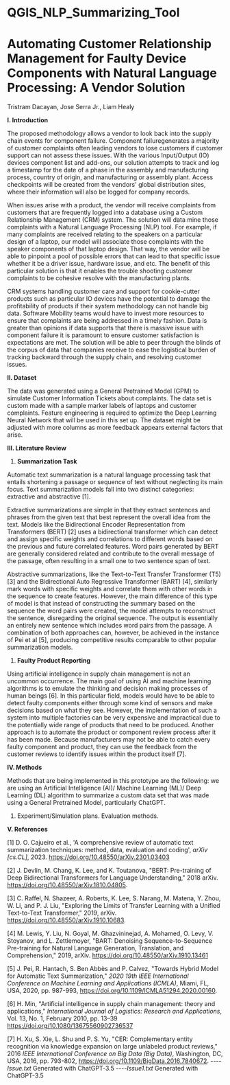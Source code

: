 # QGIS_NLP_Summarizing_Tool

# Automating Customer Relationship Management for Faulty Device Components with Natural Language Processing: A Vendor Solution

Tristram Dacayan, Jose Serra Jr., Liam Healy

**I. Introduction**

The proposed methodology allows a vendor to look back into the supply chain events for component failure. Component failuregenerates a majority of customer complaints often leading vendors to lose customers if customer support can not assess these issues. With the various Input/Output (IO) devices component list and add-ons, our solution attempts to track and log a timestamp for the date of a phase in the assembly and manufacturing process, country of origin, and manufacturing or assembly plant. Access checkpoints will be created from the vendors' global distribution sites, where their information will also be logged for company records.

When issues arise with a product, the vendor will receive complaints from customers that are frequently logged into a database using a Custom Relationship Management (CRM) system. The solution will data mine those complaints with a Natural Language Processing (NLP) tool. For example, if many complaints are received relating to the speakers on a particular design of a laptop, our model will associate those complaints with the speaker components of that laptop design. That way, the vendor will be able to pinpoint a pool of possible errors that can lead to that specific issue whether it be a driver issue, hardware issue, and etc. The benefit of this particular solution is that it enables the trouble shooting customer complaints to be cohesive resolve with the manufacturing plants.

CRM systems handling customer care and support for cookie-cutter products such as particular IO devices have the potential to damage the profitability of products if their system methodology can not handle big data. Software Mobility teams would have to invest more resources to ensure that complaints are being addressed in a timely fashion. Data is greater than opinions if data supports that there is massive issue with component failure it is paramount to ensure customer satisfaction is expectations are met. The solution will be able to peer through the blinds of the corpus of data that companies receive to ease the logistical burden of tracking backward through the supply chain, and resolving customer issues.

**II. Dataset**

The data was generated using a General Pretrained Model (GPM) to simulate Customer Information Tickets about complaints. The data set is custom made with a sample marker labels of laptops and customer complaints. Feature engineering is required to optimize the Deep Learning Neural Network that will be used in this set up. The dataset might be adjusted with more columns as more feedback appears external factors that arise.

**III. Literature Review**

1. **Summarization Task**

Automatic text summarization is a natural language processing task that entails shortening a passage or sequence of text without neglecting its main focus. Text summarization models fall into two distinct categories: extractive and abstractive [1].

Extractive summarizations are simple in that they extract sentences and phrases from the given text that best represent the overall idea from the text. Models like the Bidirectional Encoder Representation from Transformers (BERT) [2] uses a bidirectional transformer which can detect and assign specific weights and correlations to different words based on the previous and future correlated features. Word pairs generated by BERT are generally considered related and contribute to the overall message of the passage, often resulting in a small one to two sentence span of text.

Abstractive summarizations, like the Text-to-Text Transfer Transformer (T5) [3] and the Bidirectional Auto Regressive Transformer (BART) [4], similarly mark words with specific weights and correlate them with other words in the sequence to create features. However, the main difference of this type of model is that instead of constructing the summary based on the sequence the word pairs were created, the model attempts to reconstruct the sentence, disregarding the original sequence. The output is essentially an entirely new sentence which includes word pairs from the passage. A combination of both approaches can, however, be achieved in the instance of Pei et al [5], producing competitive results comparable to other popular summarization models.

1. **Faulty Product Reporting**

Using artificial intelligence in supply chain management is not an uncommon occurrence. The main goal of using AI and machine learning algorithms is to emulate the thinking and decision making processes of human beings [6]. In this particular field, models would have to be able to detect faulty components either through some kind of sensors and make decisions based on what they see. However, the implementation of such a system into multiple factories can be very expensive and impractical due to the potentially wide range of products that need to be produced. Another approach is to automate the product or component review process after it has been made. Because manufacturers may not be able to catch every faulty component and product, they can use the feedback from the customer reviews to identify issues within the product itself [7].

**IV. Methods**

Methods that are being implemented in this prototype are the following: we are using an Artificial Intelligence (AI)/ Machine Learning (ML)/ Deep Learning (DL) algorithm to summarize a custom data set that was made using a General Pretrained Model, particularly ChatGPT.

1. Experiment/Simulation plans. Evaluation methods.

**V. References**

[1] D. O. Cajueiro et al., 'A comprehensive review of automatic text summarization techniques: method, data, evaluation and coding', _arXiv [cs.CL]_, 2023. https://doi.org/10.48550/arXiv.2301.03403

[2] J. Devlin, M. Chang, K. Lee, and K. Toutanova, "BERT: Pre-training of Deep Bidirectional Transformers for Language Understanding," 2018 arXiv. https://doi.org/10.48550/arXiv.1810.04805.

[3] C. Raffel, N. Shazeer, A. Roberts, K. Lee, S. Narang, M. Matena, Y. Zhou, W. Li, and P. J. Liu, "Exploring the Limits of Transfer Learning with a Unified Text-to-Text Transformer," 2019, arXiv. https://doi.org/10.48550/arXiv.1910.10683.

[4] M. Lewis, Y. Liu, N. Goyal, M. Ghazvininejad, A. Mohamed, O. Levy, V. Stoyanov, and L. Zettlemoyer, "BART: Denoising Sequence-to-Sequence Pre-training for Natural Language Generation, Translation, and Comprehension," 2019, arXiv. https://doi.org/10.48550/arXiv.1910.13461

[5] J. Pei, R. Hantach, S. Ben Abbès and P. Calvez, "Towards Hybrid Model for Automatic Text Summarization," _2020 19th IEEE International Conference on Machine Learning and Applications (ICMLA)_, Miami, FL, USA, 2020, pp. 987-993, https://doi.org/10.1109/ICMLA51294.2020.00160.

[6] H. Min, "Artificial intelligence in supply chain management: theory and applications," _International Journal of Logistics: Research and Applications_, Vol. 13, No. 1, February 2010, pp. 13–39 https://doi.org/10.1080/13675560902736537

[7] H. Xu, S. Xie, L. Shu and P. S. Yu, "CER: Complementary entity recognition via knowledge expansion on large unlabeled product reviews," 2016 _IEEE International Conference on Big Data (Big Data)_, Washington, DC, USA, 2016, pp. 793-802, https://doi.org/10.1109/BigData.2016.7840672.
----*Issue.txt* Generated with ChatGPT-3.5
----*Issue1.txt* Generated with ChatGPT-3.5
